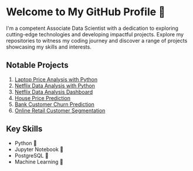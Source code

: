 # Welcome to My GitHub Profile 👋

I'm a competent Associate Data Scientist with a dedication to exploring cutting-edge technologies and developing impactful projects. Explore my repositories to witness my coding journey and discover a range of projects showcasing my skills and interests.

## Notable Projects

1. [Laptop Price Analysis with Python](https://github.com/nuraulaola/Laptop-Price-Analysis-with-Python.git)
2. [Netflix Data Analysis with Python](https://github.com/nuraulaola/Netflix-Data-Analysis-with-Python.git)
3. [Netflix Data Analysis Dashboard](https://lookerstudio.google.com/reporting/0ebefa39-3d10-4346-b8ac-a936a3b0a844?s=sPQhrYx7xGg)
4. [House Price Prediction](https://github.com/nuraulaola/House-Price-Prediction.git)
5. [Bank Customer Churn Prediction](https://github.com/nuraulaola/Bank-Customer-Churn-Prediction.git)
6. [Online Retail Customer Segmentation](https://github.com/nuraulaola/Online-Retail-Customer-Segmentation.git)

## Key Skills

- Python 🐍
- Jupyter Notebook 📓
- PostgreSQL 🐘
- Machine Learning 🤖
